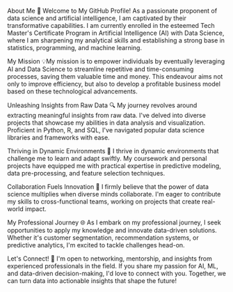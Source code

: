 About Me
👋 Welcome to My GitHub Profile! As a passionate proponent of data science and artificial intelligence, I am captivated by their transformative capabilities. I am currently enrolled in the esteemed Tech Master's Certificate Program in Artificial Intelligence (AI) with Data Science, where I am sharpening my analytical skills and establishing a strong base in statistics, programming, and machine learning.

My Mission
💡My mission is to empower individuals by eventually leveraging AI and Data Science to streamline repetitive and time-consuming processes, saving them valuable time and money. This endeavour aims not only to improve efficiency, but also to develop a profitable business model based on these technological advancements.

Unleashing Insights from Raw Data
🔍 My journey revolves around extracting meaningful insights from raw data. I've delved into diverse projects that showcase my abilities in data analysis and visualization. Proficient in Python, R, and SQL, I've navigated popular data science libraries and frameworks with ease.

Thriving in Dynamic Environments
🚀 I thrive in dynamic environments that challenge me to learn and adapt swiftly. My coursework and personal projects have equipped me with practical expertise in predictive modeling, data pre-processing, and feature selection techniques.

Collaboration Fuels Innovation
🤝 I firmly believe that the power of data science multiplies when diverse minds collaborate. I'm eager to contribute my skills to cross-functional teams, working on projects that create real-world impact.

My Professional Journey
🌐 As I embark on my professional journey, I seek opportunities to apply my knowledge and innovate data-driven solutions. Whether it's customer segmentation, recommendation systems, or predictive analytics, I'm excited to tackle challenges head-on.

Let's Connect!
📩 I'm open to networking, mentorship, and insights from experienced professionals in the field. If you share my passion for AI, ML, and data-driven decision-making, I'd love to connect with you. Together, we can turn data into actionable insights that shape the future!
